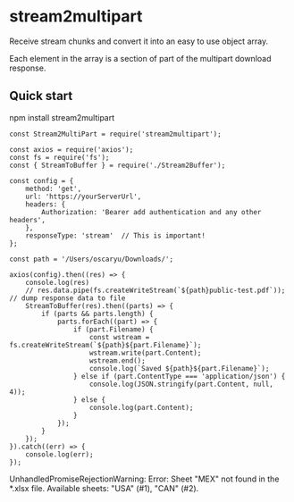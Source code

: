 # stream2multipart

Receive stream chunks and convert it into an easy to use object array.

Each element in the array is a section of part of the multipart download response.

## Quick start

npm install stream2multipart

````
const Stream2MultiPart = require('stream2multipart');

const axios = require('axios');
const fs = require('fs');
const { StreamToBuffer } = require('./Stream2Buffer');

const config = {
    method: 'get',
    url: 'https://yourServerUrl',
    headers: {
        Authorization: 'Bearer add authentication and any other headers',
    },
    responseType: 'stream'  // This is important!
};

const path = '/Users/oscaryu/Downloads/';

axios(config).then((res) => {
    console.log(res)
    // res.data.pipe(fs.createWriteStream(`${path}public-test.pdf`)); // dump response data to file
    StreamToBuffer(res).then((parts) => {
        if (parts && parts.length) {
            parts.forEach((part) => {
                if (part.Filename) {
                    const wstream = fs.createWriteStream(`${path}${part.Filename}`);
                    wstream.write(part.Content);
                    wstream.end();
                    console.log(`Saved ${path}${part.Filename}`);
                } else if (part.ContentType === 'application/json') {
                    console.log(JSON.stringify(part.Content, null, 4));
                } else {
                    console.log(part.Content);
                }
            });
        }
    });
}).catch((err) => {
    console.log(err);
});

````


UnhandledPromiseRejectionWarning: Error: Sheet "MEX" not found in the *.xlsx file. Available sheets: "USA" (#1), "CAN" (#2).